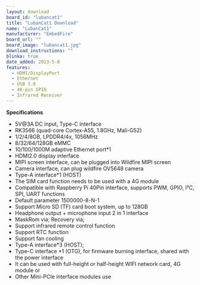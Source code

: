 ```yaml
---
layout: download
board_id: "lubancat1"
title: "LubanCat1 Download"
name: "LubanCat1"
manufacturer: "EmbedFire"
board_url: ""
board_image: "lubancat1.jpg"
download_instructions: ""
blinka: true
date_added: 2023-5-8
features:
  - HDMI/DisplayPort
  - Ethernet
  - USB 3.0
  - 40-pin GPIO
  - Infrared Receiver
---
```


**Specifications**
- 5V@3A DC input, Type-C interface
- RK3566 (quad-core Cortex-A55, 1.8GHz, Mali-G52)
- 1/2/4/8GB, LPDDR4/4x, 1056MHz
- 8/32/64/128GB eMMC
- 10/100/1000M adaptive Ethernet port*1
- HDMI2.0 display interface
- MIPI screen interface, can be plugged into Wildfire MIPI screen
- Camera interface, can plug wildfire OV5648 camera
- Type-A interface*1 (HOST)
- The SIM card function needs to be used with a 4G module
- Compatible with Raspberry Pi 40Pin interface, supports PWM, GPIO, I²C, SPI, UART functions
- Default parameter 1500000-8-N-1
- Support Micro SD (TF) card boot system, up to 128GB
- Headphone output + microphone input 2 in 1 interface
- MaskRom via; Recovery via;
- Support infrared remote control function
- Support RTC function
- Support fan cooling
- Type-A interface*3 (HOST);
- Type-C interface *1 (OTG), for firmware burning interface, shared with the power interface
- It can be used with full-height or half-height WIFI network card, 4G module or
- Other Mini-PCIe interface modules use
